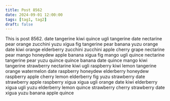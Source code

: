```yaml
---
title: Post 8562
date: 2024-09-01 12:00:00
tags: [tag1, tag2]
draft: false
---
```

This is post 8562.
date
tangerine
kiwi
quince
ugli
tangerine
date
nectarine
pear
orange
zucchini
yuzu
xigua
fig
tangerine
pear
banana
yuzu
orange
date
kiwi
orange
elderberry
zucchini
zucchini
apple
cherry
grape
nectarine
pear
mango
honeydew
apple
banana
xigua
fig
mango
ugli
quince
nectarine
tangerine
pear
yuzu
quince
quince
banana
date
quince
mango
kiwi
tangerine
strawberry
nectarine
kiwi
ugli
raspberry
kiwi
lemon
tangerine
orange
watermelon
date
raspberry
honeydew
elderberry
honeydew
raspberry
apple
cherry
lemon
elderberry
fig
yuzu
strawberry
date
strawberry
apple
raspberry
xigua
xigua
ugli
orange
date
kiwi
elderberry
xigua
ugli
yuzu
elderberry
lemon
quince
strawberry
cherry
strawberry
date
xigua
yuzu
banana
apple
quince
